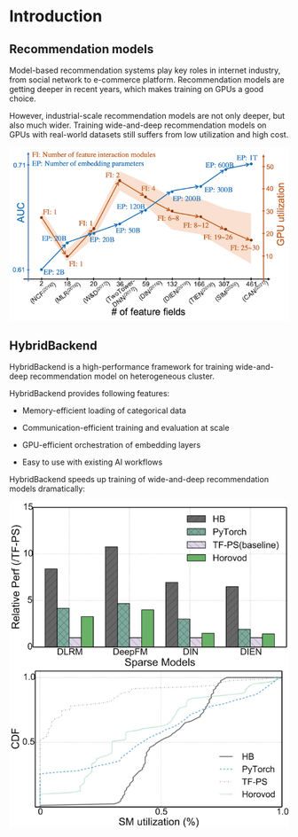 # Introduction

## Recommendation models

Model-based recommendation systems play key roles in internet industry, from
social network to e-commerce platform. Recommendation models are getting
deeper in recent years, which makes training on GPUs a good choice.

However, industrial-scale recommendation models are not only deeper, but also
much wider. Training wide-and-deep recommendation models on GPUs with real-world
datasets still suffers from low utilization and high cost.

![wide-and-deep](images/wide-and-deep.png)

## HybridBackend

HybridBackend is a high-performance framework for training wide-and-deep
recommendation model on heterogeneous cluster.

HybridBackend provides following features:

- Memory-efficient loading of categorical data

- Communication-efficient training and evaluation at scale

- GPU-efficient orchestration of embedding layers

- Easy to use with existing AI workflows

HybridBackend speeds up training of wide-and-deep recommendation models
dramatically:

![performance](images/performance.png)
